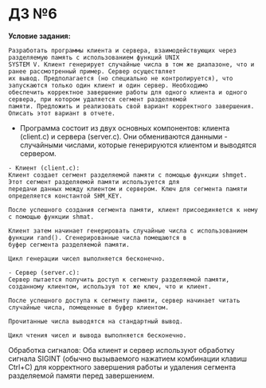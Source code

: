 # ДЗ №6
**Условие задания:**
```
Разработать программы клиента и сервера, взаимодействующих через разделяемую память с использованием функций UNIX
SYSTEM V. Клиент генерирует случайные числа в том же диапазоне, что и ранее рассмотренный пример. Сервер осуществляет
их вывод. Предполагается (но специально не контролируется), что запускаются только один клиент и один сервер. Необходимо
обеспечить корректное завершение работы для одного клиента и одного сервера, при котором удаляется сегмент разделяемой
памяти. Предложить и реализовать свой вариант корректного завершения. Описать этот вариант в отчете.
```

- Программа состоит из двух основных компонентов: клиента (client.c) и сервера (server.c). Они обмениваются данными - случайными числами, которые генерируются клиентом и выводятся сервером.

```
- Клиент (client.c):
Клиент создает сегмент разделяемой памяти с помощью функции shmget. Этот сегмент разделяемой памяти используется для
передачи данных между клиентом и сервером. Ключ для сегмента памяти определяется константой SHM_KEY.

После успешного создания сегмента памяти, клиент присоединяется к нему с помощью функции shmat.

Клиент затем начинает генерировать случайные числа с использованием функции rand(). Сгенерированные числа помещаются в
буфер сегмента разделяемой памяти.

Цикл генерации чисел выполняется бесконечно.
```

```
- Сервер (server.c):
Сервер пытается получить доступ к сегменту разделяемой памяти, созданному клиентом, используя тот же ключ, что и клиент.

После успешного доступа к сегменту памяти, сервер начинает читать случайные числа, помещенные в буфер клиентом.

Прочитанные числа выводятся на стандартный вывод.

Цикл чтения чисел и вывода выполняется бесконечно.
```

Обработка сигналов:
Оба клиент и сервер используют обработку сигнала SIGINT (обычно вызываемого нажатием комбинации клавиш Ctrl+C) для корректного завершения работы и удаления сегмента разделяемой памяти перед завершением.
